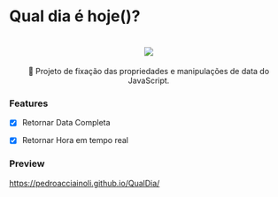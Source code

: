 # Qual dia é hoje()?

<h1 align="center">
 <img src="https://img.shields.io/static/v1?label=Feito%20com&message=JavaScript&color=7159c1&style=for-the-badge&logo=ghost"/>
</h1>
<p align="center">🚀 Projeto de fixação das propriedades e manipulações de data do JavaScript.

### Features

- [x] Retornar Data Completa
- [x] Retornar Hora em tempo real
 
 
### Preview
 https://pedroacciainoli.github.io/QualDia/
